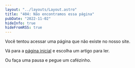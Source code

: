 ```yaml
---
layout: "../layouts/Layout.astro"
title: "404: Não encontramos essa página"
pubDate: "2022-11-02"
hideInfo: true
hideFromRSS: true
---
```


Você tentou acessar uma página que não existe no nosso site.

Vá para a [página inicial](/) e escolha um artigo para ler.

Ou faça uma pausa e pegue um cafézinho.
